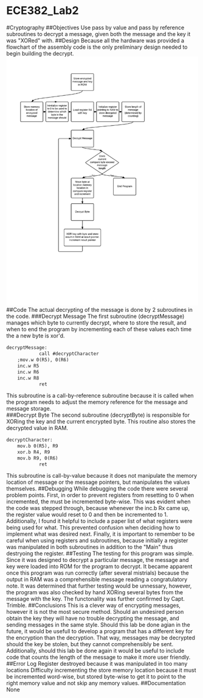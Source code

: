 ECE382_Lab2
===========
#Cryptography
##Objectives
Use pass by value and pass by reference subroutines to decrypt a message, given both the message and the key it was "XORed" with.
##Design
Because all the hardware was provided a flowchart of the assembly code is the only preliminary design needed to begin building the decrypt.
![alt tag](https://raw.githubusercontent.com/seanbapty/ECE382_Lab2/master/ECE%20382%20lab2%20-%20New%20Page.jpeg)
##Code
The actual decrypting of the message is done by 2 subroutines in the code. 
###Decrypt Message 
The first subroutine (decryptMessage) manages which byte to currently decrypt, where to store the result, and when to end the program by incrementing each of these values each time the a new byte is xor'd.
```
decryptMessage:
			call #decryptCharacter
	;mov.w 0(R5), 0(R6)
	inc.w R5
	inc.w R6
	inc.w R8
            ret
```
This subroutine is a call-by-reference subroutine because it is called when the program needs to adjust the memory reference for the message and message storage.  
###Decrypt Byte
The second subroutine (decryptByte) is responsible for XORing the key and the current encrypted byte. This routine also stores the decrypted value in RAM.
```
decryptCharacter:
	mov.b 0(R5), R9
	xor.b R4, R9
	mov.b R9, 0(R6)
            ret
```
This subroutine is call-by-value because it does not manipulate the memory location of message or the message pointers, but manipulates the values themselves.
##Debugging
While debugging the code there were several problem points. First, in order to prevent registers from resetting to 0 when incremented, the must be incremented byte-wise. This was evident when the code was stepped through, because whenever the inc.b Rx came up, the register value would reset to 0 and then be incremented to 1. Additionally, I found it helpful to include a paper list of what registers were being used for what. This prevented confusion when deciding how to implement what was desired next. Finally, it is important to remember to be careful when using registers and subroutines, because initially a register was manipulated in both subroutines in addition to the "Main" thus destryoing the register.
##Testing
The testing for this program was simple. Since it was designed to decrypt a particular message, the message and key were loaded into ROM for the program to decrypt. It became apparent once this program was run correctly (after several mistrials) because 
the output in RAM was a comprehensible message reading a congratulatory note. It was determined that further testing would be unnessary, however, the program was also checked by hand XORing several bytes from the message with the key. The functonality was further confirmed by Capt. Trimble.
##Conclusions
This is a clever way of encrypting messages, however it is not the most secure method. Should an undesired person obtain the key they will have no trouble decrypting the message, and sending messages in the same style. Should this lab be done agian in the future, it would be usefull to develop a program that has a different key for the encryption than the decryption. That way, messages may be decrypted should the key be stolen, but they cannot comprehensibly be sent. Additionally, should this lab be done again it would be useful to include code that counts the length of the message to make it more user friendly.
##Error Log
Register destroyed because it was manipulated in too many locations
Difficulty incrementing the store memory location because it must be incremented word-wise, but stored byte-wise to get it to point to the right memory value and not skip any memory values.
##Documentation
None
